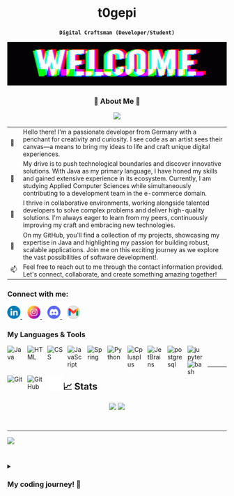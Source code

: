 
<div align="center">

# t0gepi
**`Digital Craftsman (Developer/Student)`**

</div>

<img width="100%" height="100" alt="cartman-wazzup" src="./img/welcome.gif">

<h3 align="center"> 🌟 About Me 🌟 </h3>

<p align="center">
  <img src="https://readme-typing-svg.herokuapp.com?font=Fira+Code&duration=4000&pause=1000&color=16F728&width=800&lines=Give+a+man+a+match%2C+and+he%E2%80%99ll+be+warm+for+a+few+hours...;...+set+him+on+fire%2C+and+he+will+be+warm+for+the+rest+of+his+life.;I+made+a+website+for+orphans...;...++it+doesn't+have+a+homepage.;My+grandma+has+the+heart+of+a+lion...;...+and+a+lifetime+ban+from+the+zoo.;I+threw+a+boomerang+a+few+years+ago...;...+I+now+live+in+constant+fear.">
</p>
  
<table>
  <tr>
    <td>👋</td>
    <td>
      Hello there! I'm a passionate developer from Germany with a penchant for creativity and curiosity. I see code as an artist sees their canvas—a means to bring my ideas to life 
      and craft unique digital experiences.
    </td>
  </tr>
  
  <tr>
    <td>🚀</td>
    <td>
      My drive is to push technological boundaries and discover innovative solutions. With Java as my primary language, I have honed my skills and gained extensive experience in its ecosystem. Currently, 
      I am studying Applied Computer Sciences while simultaneously contributing to a development team in the e-commerce domain.
    </td>
  </tr>
  
  <tr>
    <td>🌱</td>
    <td>
      I thrive in collaborative environments, working alongside talented developers to solve complex problems and deliver high-quality solutions. I'm always eager to learn from my peers, 
      continuously improving my craft and embracing new technologies.
    </td>
  </tr>
  
  <tr>
    <td>🎯</td>
    <td>
      On my GitHub, you'll find a collection of my projects, showcasing my expertise in Java and highlighting my passion for building robust, scalable applications. Join me on this exciting journey as 
      we explore the vast possibilities of software development!.
    </td>
  </tr>
  
  <tr>
    <td>📫</td>
    <td>
      Feel free to reach out to me through the contact information provided. Let's connect, collaborate, and create something amazing together!
    </td>
  </tr>

</table>


### Connect with me:

<p align="left">
  <a href="https://www.linkedin.com/">
    <img alt="linkedin" src="./img/linkedin.png" width="30px">
  </a>
&nbsp;&nbsp;
  <a href="https://instagram.com">
    <img alt="instagram" src="./img/instagram.png" width="30px">
  </a>
&nbsp;&nbsp;
  <a href="https://discordapp.com/users/216163718801653760">
    <img alt="discord" src="./img/discord.png" width="30px">
  </a>
&nbsp;&nbsp;
  <a href="mailto:pascalkahler@gmail.com">
    <img alt="gmail" src="./img/gmail.png" width="30px">
  </a>
</p>

### My Languages & Tools
<link rel="stylesheet" href="https://cdn.jsdelivr.net/gh/devicons/devicon@v2.15.1/devicon.min.css">

<img align="left" alt="Java" width="36px" src="https://cdn.jsdelivr.net/gh/devicons/devicon/icons/java/java-original-wordmark.svg" style="padding-right:10px;" />
<img align="left" alt="HTML" width="36px" src="https://cdn.jsdelivr.net/gh/devicons/devicon/icons/html5/html5-original.svg" style="padding-right:10px; " />
<img align="left" alt="CSS" width="36px" src="https://cdn.jsdelivr.net/gh/devicons/devicon/icons/css3/css3-original.svg" style="padding-right:10px;" />
<img align="left" alt="JavaScript" width="36px" src="https://cdn.jsdelivr.net/gh/devicons/devicon/icons/javascript/javascript-original.svg" style="padding-right:10px;" />
<img align="left" alt="Spring" width="36px" src="https://cdn.jsdelivr.net/gh/devicons/devicon/icons/spring/spring-original.svg" style="padding-right:10px;" />
<img align="left" alt="Python" width="36px" src="https://cdn.jsdelivr.net/gh/devicons/devicon/icons/python/python-original.svg" style="padding-right:10px;" />
<img align="left" alt="Cplusplus" width="36px" src="https://cdn.jsdelivr.net/gh/devicons/devicon/icons/cplusplus/cplusplus-original.svg" style="padding-right:10px;" />
<img align="left" alt="JetBrains" width="36px" src="https://cdn.jsdelivr.net/gh/devicons/devicon/icons/jetbrains/jetbrains-original.svg" style="padding-right:10px;" />   
<img align="left" alt="postgresql" width="36px" src="https://cdn.jsdelivr.net/gh/devicons/devicon/icons/postgresql/postgresql-original.svg" style="padding-right:10px;" />
<img align="left" alt="jupyter" width="36px" src="https://cdn.jsdelivr.net/gh/devicons/devicon/icons/jupyter/jupyter-original-wordmark.svg" style="padding-right:10px;" />
<img align="left" alt="bash" width="36px" src="https://cdn.jsdelivr.net/gh/devicons/devicon/icons/bash/bash-original.svg" style="padding-right:10px;" />
<img align="left" alt="Git" width="36px" src="https://cdn.jsdelivr.net/gh/devicons/devicon/icons/git/git-original.svg" style="padding-right:10px;" />
<img align="left" alt="GitHub" width="36px" src="https://user-images.githubusercontent.com/3369400/139447912-e0f43f33-6d9f-45f8-be46-2df5bbc91289.png" style="padding-right:10px;" />
<img align="left" alt="Terminal" width="36px" src="./img/terminal-dark.svg" />
<br />
<br />

---

## 📈 Stats

<p align="center">
<img width="48%" src="https://github-readme-stats.vercel.app/api?username=t0gepi&show_icons=true&hide_border=true&theme=github_dark_dimmed">
<img width="48%" src="https://streak-stats.demolab.com?user=t0gepi&hide_border=true&theme=tokyonight">
</p>
  
<br />

---

<img src="https://github-readme-stats.vercel.app/api/top-langs/?username=t0gepi&layout=compact&theme=github_dark_dimmed">

#

<details>
  <summary><h3>My coding journey! 🚀</h3></summary>

I started my adventure into the world of programming by crafting Minecraft plugins and diving headfirst into Java. It was fascinating to see how I could extend the game's functionality and create unique experiences for players. As I delved deeper, my passion for coding grew, and I began exploring other languages and technologies.

Python soon caught my attention, and I found myself automating numerous small tasks with its simplicity and versatility. From there, I ventured into developing GUI applications and mini-games, expanding my skills and gaining a deeper understanding of software development.

As my journey progressed, I embarked on formal studies and entered the professional realm of programming. I focused on learning frameworks, emphasizing clean code practices, and mastering coding patterns. This phase allowed me to refine my skills and tackle more significant and complex projects with confidence.

Driven by an insatiable curiosity, I now find myself immersed in the exciting realms of artificial intelligence and deep learning. Exploring the fields of machine learning and AI algorithms, I'm continuously honing my abilities and exploring innovative ways to solve problems and create intelligent systems.

Join me on this exciting path as I continue to explore the vast landscape of coding. Together, we can push boundaries, build remarkable projects, and make a positive impact on the world.
  
</details>
  
[discord]: https://discordapp.com/users/216163718801653760
